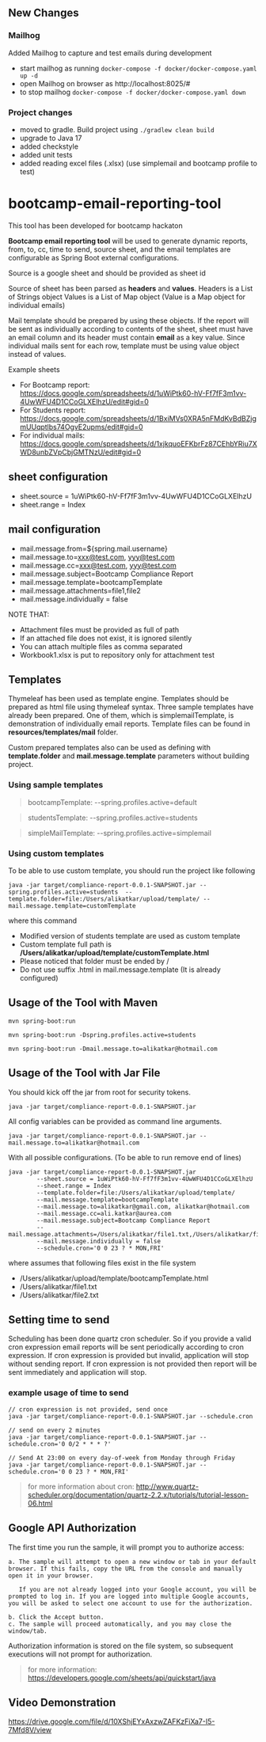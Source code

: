 ## New Changes
### Mailhog
Added Mailhog to capture and test emails during development
- start mailhog as running `docker-compose -f docker/docker-compose.yaml up -d`
- open Mailhog on browser as http://localhost:8025/#
- to stop mailhog `docker-compose -f docker/docker-compose.yaml down`

### Project changes
- moved to gradle. Build project using `./gradlew clean build`
- upgrade to Java 17 
- added checkstyle
- added unit tests
- added reading excel files (.xlsx) (use simplemail and bootcamp profile to test)

# bootcamp-email-reporting-tool
This tool has been developed for bootcamp hackaton  

<b>Bootcamp email reporting tool</b> will be used to generate dynamic reports, from, to, cc, time to send, source sheet, and the email templates are configurable as Spring Boot external configurations.

Source is a google sheet and should be provided as sheet id

Source of sheet has been parsed as <b>headers</b> and <b>values</b>. 
Headers is a List of Strings object
Values is a List of Map object
(Value is a Map object for individual emails)


Mail template should be prepared by using these objects. 
If the report will be sent as individually according to contents of the sheet, 
sheet must have an email column and its header must contain <b>email</b> as a key value. 
Since individual mails sent for each row, template must be using value object instead of values.

Example sheets
 -  For Bootcamp report: https://docs.google.com/spreadsheets/d/1uWiPtk60-hV-Ff7fF3m1vv-4UwWFU4D1CCoGLXElhzU/edit#gid=0
 -  For Students report: https://docs.google.com/spreadsheets/d/1BxiMVs0XRA5nFMdKvBdBZjgmUUqptlbs74OgvE2upms/edit#gid=0
 -  For individual mails: https://docs.google.com/spreadsheets/d/1xjkquoEFKbrFz87CEhbYRiu7XWD8unbZVpCbjGMTNzU/edit#gid=0   

## sheet configuration
 - sheet.source = 1uWiPtk60-hV-Ff7fF3m1vv-4UwWFU4D1CCoGLXElhzU
 - sheet.range = Index

## mail configuration
 - mail.message.from=${spring.mail.username}
 - mail.message.to=xxx@test.com, yyy@test.com
 - mail.message.cc=xxx@test.com, yyy@test.com
 - mail.message.subject=Bootcamp Compliance Report
 - mail.message.template=bootcampTemplate
 - mail.message.attachments=file1,file2
 - mail.message.individually = false
 
 NOTE THAT: 
 - Attachment files must be provided as full of path
 - If an attached file does not exist, it is ignored silently
 - You can attach multiple files as comma separated
 - Workbook1.xlsx is put to repository only for attachment test

## Templates
Thymeleaf has been used as template engine. Templates should be prepared as html file using thymeleaf syntax.
Three sample templates have already been prepared. One of them, which is simplemailTemplate, is demonstration of individually email reports.
Template files can be found in <b>resources/templates/mail</b> folder.

Custom prepared templates also can be used as defining with <b>template.folder</b> and <b>mail.message.template</b> parameters without building project.


### Using sample templates

> bootcampTemplate:  --spring.profiles.active=default

> studentsTemplate:  --spring.profiles.active=students

> simpleMailTemplate:  --spring.profiles.active=simplemail

### Using custom templates
To be able to use custom template, you should run the project like following

    java -jar target/compliance-report-0.0.1-SNAPSHOT.jar --spring.profiles.active=students  --template.folder=file:/Users/alikatkar/upload/template/ --mail.message.template=customTemplate

where this command
 - Modified version of students template are used as custom template 
 - Custom template full path is <b>/Users/alikatkar/upload/template/customTemplate.html</b>
 - Please noticed that folder must be ended by /
 - Do not use suffix .html in mail.message.template (It is already configured)        


## Usage of the Tool with Maven

    mvn spring-boot:run

    mvn spring-boot:run -Dspring.profiles.active=students

    mvn spring-boot:run -Dmail.message.to=alikatkar@hotmail.com

## Usage of the Tool with Jar File
You should kick off the jar from root for security tokens. 

    java -jar target/compliance-report-0.0.1-SNAPSHOT.jar

All config variables can be provided as command line arguments.

    java -jar target/compliance-report-0.0.1-SNAPSHOT.jar --mail.message.to=alikatkar@hotmail.com

With all possible configurations. (To be able to run remove end of lines)

    java -jar target/compliance-report-0.0.1-SNAPSHOT.jar 
            --sheet.source = 1uWiPtk60-hV-Ff7fF3m1vv-4UwWFU4D1CCoGLXElhzU
            --sheet.range = Index 
            --template.folder=file:/Users/alikatkar/upload/template/ 
            --mail.message.template=bootcampTemplate
            --mail.message.to=alikatkar@gmail.com, alikatkar@hotmail.com
            --mail.message.cc=ali.katkar@aurea.com
            --mail.message.subject=Bootcamp Compliance Report
            --mail.message.attachments=/Users/alikatkar/file1.txt,/Users/alikatkar/file2.txt
            --mail.message.individually = false
            --schedule.cron='0 0 23 ? * MON,FRI' 
where assumes that following files exist in the file system
 - /Users/alikatkar/upload/template/bootcampTemplate.html 
 - /Users/alikatkar/file1.txt
 - /Users/alikatkar/file2.txt
          
## Setting time to send
Scheduling has been done quartz cron scheduler. So if you provide a valid cron expression 
email reports will be sent periodically according to cron expression. If cron expression is provided but invalid, application will stop without sending report.
If cron expression is not provided then report will be sent immediately and application will stop.

### example usage of time to send
    // cron expression is not provided, send once
    java -jar target/compliance-report-0.0.1-SNAPSHOT.jar --schedule.cron

    // send on every 2 minutes
    java -jar target/compliance-report-0.0.1-SNAPSHOT.jar --schedule.cron='0 0/2 * * * ?'

    // Send At 23:00 on every day-of-week from Monday through Friday
    java -jar target/compliance-report-0.0.1-SNAPSHOT.jar --schedule.cron='0 0 23 ? * MON,FRI'

> for more information about cron: http://www.quartz-scheduler.org/documentation/quartz-2.2.x/tutorials/tutorial-lesson-06.html

## Google API Authorization
The first time you run the sample, it will prompt you to authorize access:

    a. The sample will attempt to open a new window or tab in your default browser. If this fails, copy the URL from the console and manually open it in your browser.

       If you are not already logged into your Google account, you will be prompted to log in. If you are logged into multiple Google accounts, you will be asked to select one account to use for the authorization.

    b. Click the Accept button.
    c. The sample will proceed automatically, and you may close the window/tab.
Authorization information is stored on the file system, so subsequent executions will not prompt for authorization.

> for more information: https://developers.google.com/sheets/api/quickstart/java  

## Video Demonstration
https://drive.google.com/file/d/10XShjEYxAxzwZAFKzFiXa7-I5-7Mfd8V/view
  